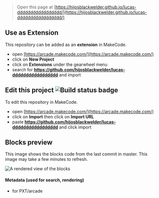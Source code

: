  


> Open this page at [https://hijosblackwelder.github.io/lucas-ddddddddddddddddd/](https://hijosblackwelder.github.io/lucas-ddddddddddddddddd/)

## Use as Extension

This repository can be added as an **extension** in MakeCode.

* open [https://arcade.makecode.com/](https://arcade.makecode.com/)
* click on **New Project**
* click on **Extensions** under the gearwheel menu
* search for **https://github.com/hijosblackwelder/lucas-ddddddddddddddddd** and import

## Edit this project ![Build status badge](https://github.com/hijosblackwelder/lucas-ddddddddddddddddd/workflows/MakeCode/badge.svg)

To edit this repository in MakeCode.

* open [https://arcade.makecode.com/](https://arcade.makecode.com/)
* click on **Import** then click on **Import URL**
* paste **https://github.com/hijosblackwelder/lucas-ddddddddddddddddd** and click import

## Blocks preview

This image shows the blocks code from the last commit in master.
This image may take a few minutes to refresh.

![A rendered view of the blocks](https://github.com/hijosblackwelder/lucas-ddddddddddddddddd/raw/master/.github/makecode/blocks.png)

#### Metadata (used for search, rendering)

* for PXT/arcade
<script src="https://makecode.com/gh-pages-embed.js"></script><script>makeCodeRender("{{ site.makecode.home_url }}", "{{ site.github.owner_name }}/{{ site.github.repository_name }}");</script>
